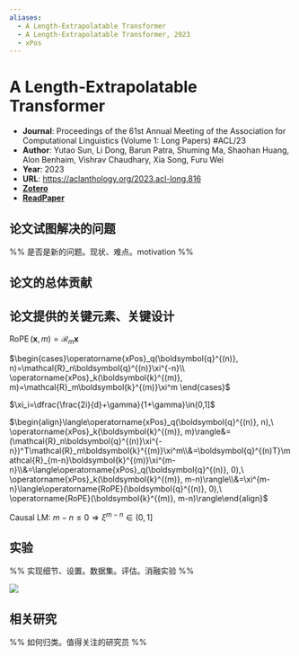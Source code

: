 ```yaml
---
aliases:
  - A Length-Extrapolatable Transformer
  - A Length-Extrapolatable Transformer, 2023
  - xPos
---
```

# A Length-Extrapolatable Transformer

- **Journal**: Proceedings of the 61st Annual Meeting of the Association for Computational Linguistics (Volume 1: Long Papers) #ACL/23 
- **Author**: Yutao Sun, Li Dong, Barun Patra, Shuming Ma, Shaohan Huang, Alon Benhaim, Vishrav Chaudhary, Xia Song, Furu Wei
- **Year**: 2023
- **URL**: https://aclanthology.org/2023.acl-long.816
- [**Zotero**](zotero://select/items/@2023LengthExtrapolatableTransformerSun)
- [**ReadPaper**](https://readpaper.com/pdf-annotate/note?pdfId=4703487902382817281&noteId=2353574575063207936)

## 论文试图解决的问题

%% 是否是新的问题。现状、难点。motivation %%

## 论文的总体贡献

## 论文提供的关键元素、关键设计

$\operatorname{RoPE}(\boldsymbol{x}, m)=\mathcal{R}_m\boldsymbol{x}$

$\begin{cases}\operatorname{xPos}_q(\boldsymbol{q}^{(n)}, n)=\mathcal{R}_n\boldsymbol{q}^{(n)}\xi^{-n}\\ \operatorname{xPos}_k(\boldsymbol{k}^{(m)}, m)=\mathcal{R}_m\boldsymbol{k}^{(m)}\xi^m \end{cases}$

$\xi_i=\dfrac{\frac{2i}{d}+\gamma}{1+\gamma}\in(0,1]$

$\begin{align}\langle\operatorname{xPos}_q(\boldsymbol{q}^{(n)}, n),\ \operatorname{xPos}_k(\boldsymbol{k}^{(m)}, m)\rangle&=(\mathcal{R}_n\boldsymbol{q}^{(n)}\xi^{-n})^T\mathcal{R}_m\boldsymbol{k}^{(m)}\xi^m\\&=\boldsymbol{q}^{(n)T}\mathcal{R}_{m-n}\boldsymbol{k}^{(m)}\xi^{m-n}\\&=\langle\operatorname{xPos}_q(\boldsymbol{q}^{(n)}, 0),\ \operatorname{xPos}_k(\boldsymbol{k}^{(m)}, m-n)\rangle\\&=\xi^{m-n}\langle\operatorname{RoPE}(\boldsymbol{q}^{(n)}, 0),\ \operatorname{RoPE}(\boldsymbol{k}^{(m)}, m-n)\rangle\end{align}$

Causal LM: $m-n\le0\Rightarrow\xi^{m-n}\in(0,1]$

## 实验

%% 实现细节、设置。数据集。评估。消融实验 %%

![](https://pdf.cdn.readpaper.com/parsed/fetch_target/d4df4ed94482059dfa992864a072603e_6_Table_5_-1595916118.png)

## 相关研究

%% 如何归类。值得关注的研究员 %%
